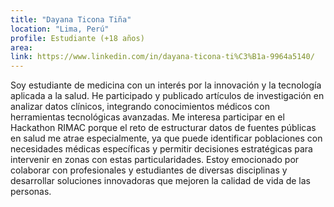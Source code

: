 ```yaml
---
title: "Dayana Ticona Tiña"
location: "Lima, Perú"
profile: Estudiante (+18 años)
area: 
link: https://www.linkedin.com/in/dayana-ticona-ti%C3%B1a-9964a5140/
---
```


Soy estudiante de medicina con un interés por la innovación y la tecnología aplicada a la salud. He participado y publicado artículos de investigación en analizar datos clínicos, integrando conocimientos médicos con herramientas tecnológicas avanzadas. Me interesa participar en el Hackathon RIMAC porque el reto de estructurar datos de fuentes públicas en salud me atrae especialmente, ya que puede identificar poblaciones con necesidades médicas específicas y permitir decisiones estratégicas para intervenir en zonas con estas particularidades. Estoy emocionado por colaborar con profesionales y estudiantes de diversas disciplinas y desarrollar soluciones innovadoras que mejoren la calidad de vida de las personas.